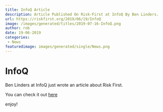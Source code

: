 ```yaml
---
title: InfoQ Article
description: Article Published On Risk-First at InfoQ By Ben Linders.
url: https://riskfirst.org/2019/06/19/InfoQ
image: /images/generated/titles/2019-07-16-InfoQ.png
author: rob
date: 19-06-2019
categories:
 - News
featuredimage: images/generated/single/News.png
---
```


# InfoQ

Ben Linders at InfoQ just wrote an article about Risk First.  

You can check it out [here](https://www.infoq.com/articles/book-review-risk-free-software-development/)

enjoy!
